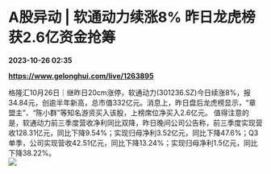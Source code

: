 # A股异动 | 软通动力续涨8% 昨日龙虎榜获2.6亿资金抢筹

**2023-10-26 02:35**

**https://www.gelonghui.com/live/1263895**

格隆汇10月26日｜继昨日20cm涨停，软通动力(301236.SZ)今日续涨8%，报34.84元，创逾半年新高，总市值332亿元。消息上，昨日盘后龙虎榜显示，“章盟主”、“陈小群”等知名游资买入该股，上榜席位净买入2.6亿元。 值得注意的是，软通动力前三季度营收净利同比双降，昨日晚间公司公告称，前三季度实现营收128.31亿元，同比下降9.54%；实现归母净利3.52亿元，同比下降47.6%；Q3单季，公司实现营收42.51亿元，同比下降13.24%；实现归母净利1.5亿元，同比下降38.22%。  
![](https://img5.gelonghui.com/live/b60a6-562465aa-d15a-491e-a99d-b511143a18eb.jpg)